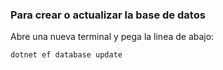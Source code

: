 ### Para crear o actualizar la base de datos
Abre una nueva terminal y pega la linea de abajo:
```bash
dotnet ef database update

